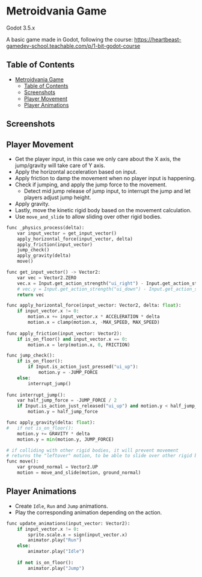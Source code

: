 # Metroidvania Game
Godot 3.5.x

A basic game made in Godot, following the course: https://heartbeast-gamedev-school.teachable.com/p/1-bit-godot-course

## Table of Contents
- [Metroidvania Game](#metroidvania-game)
	- [Table of Contents](#table-of-contents)
	- [Screenshots](#screenshots)
	- [Player Movement](#player-movement)
	- [Player Animations](#player-animations)
  
## Screenshots


## Player Movement

- Get the player input, in this case we only care about the X axis, the jump/gravity will take care of Y axis.
- Apply the horizontal acceleration based on input.
- Apply friction to damp the movement when no player input is happening.
- Check if jumping, and apply the jump force to the movement.
  - Detect mid jump release of jump input, to interrupt the jump and let players adjust jump height.
- Apply gravity.
-  Lastly, move the kinetic rigid body based on the movement calculation.
  - Use `move_and_slide` to allow sliding over other rigid bodies.

```py
func _physics_process(delta):
	var input_vector = get_input_vector()
	apply_horizontal_force(input_vector, delta)
	apply_friction(input_vector)
	jump_check()
	apply_gravity(delta)
	move()
```

```py
func get_input_vector() -> Vector2:
	var vec = Vector2.ZERO
	vec.x = Input.get_action_strength("ui_right") - Input.get_action_strength("ui_left")
	# vec.y = Input.get_action_strength("ui_down") - Input.get_action_strength("ui_up")
	return vec
```
	
```py
func apply_horizontal_force(input_vector: Vector2, delta: float):
	if input_vector.x != 0:
		motion.x += input_vector.x * ACCELERATION * delta
		motion.x = clamp(motion.x, -MAX_SPEED, MAX_SPEED)
		
func apply_friction(input_vector: Vector2):
	if is_on_floor() and input_vector.x == 0:
		motion.x = lerp(motion.x, 0, FRICTION) 
```
		
```py
func jump_check():
	if is_on_floor():
		if Input.is_action_just_pressed("ui_up"):
			motion.y = -JUMP_FORCE
	else:
		interrupt_jump()
		
func interrupt_jump():
	var half_jump_force = -JUMP_FORCE / 2
	if Input.is_action_just_released("ui_up") and motion.y < half_jump_force:
		motion.y = half_jump_force
```

```py
func apply_gravity(delta: float):
#	if not is_on_floor():
	motion.y += GRAVITY * delta
	motion.y = min(motion.y, JUMP_FORCE)
```
	
```py
# if colliding with other rigid bodies, it will prevent movement
# returns the "leftover" motion, to be able to slide over other rigid bodies
func move():
	var ground_normal = Vector2.UP
	motion = move_and_slide(motion, ground_normal)
```

## Player Animations

- Create `Idle`, `Run` and `Jump` animations.
- Play the corresponding animation depending on the action.

```py
func update_animations(input_vector: Vector2):
	if input_vector.x != 0:
		sprite.scale.x = sign(input_vector.x)
		animator.play("Run")
	else:
		animator.play("Idle")
		
	if not is_on_floor():
		animator.play("Jump")
```